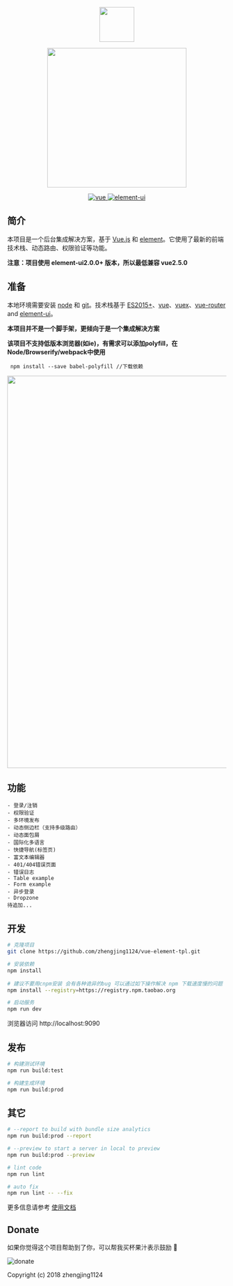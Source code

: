 <p align="center">
  <img width="80" src="https://raw.githubusercontent.com/zhengjing1124/vue-element-tpl/master/src/assets/setting/logoa.jpg">
</p>
<p align="center">
  <img width="320" src="https://raw.githubusercontent.com/zhengjing1124/vue-element-tpl/master/src/assets/setting/logo3.png">
</p>

<p align="center">
	<a href="https://github.com/vuejs/vue">
		<img src="https://img.shields.io/badge/vue-2.5.10-brightgreen.svg" alt="vue">
	</a>
	<a href="https://github.com/ElemeFE/element">
		<img src="https://img.shields.io/badge/element--ui-2.2.1-brightgreen.svg" alt="element-ui">
	</a>
</p>

## 简介

 本项目是一个后台集成解决方案，基于 [Vue.js](https://github.com/vuejs/vue) 和 [element](https://github.com/ElemeFE/element)。它使用了最新的前端技术栈、动态路由、权限验证等功能。

**注意：项目使用 element-ui2.0.0+ 版本，所以最低兼容 vue2.5.0**

## 准备

 本地环境需要安装 [node](http://nodejs.org/) 和 [git](https://git-scm.com/)。技术栈基于 [ES2015+](http://es6.ruanyifeng.com/)、[vue](https://cn.vuejs.org/index.html)、[vuex](https://vuex.vuejs.org/zh-cn/)、[vue-router](https://router.vuejs.org/zh-cn/) and [element-ui](https://github.com/ElemeFE/element)。

 **本项目并不是一个脚手架，更倾向于是一个集成解决方案**

 **该项目不支持低版本浏览器(如ie)，有需求可以添加polyfill，在Node/Browserify/webpack中使用**
```
 npm install --save babel-polyfill //下载依赖
```

 <p align="center">
  <img width="900" src="https://raw.githubusercontent.com/zhengjing1124/vue-element-tpl/master/src/assets/setting/tpl.jpg">
 </p>

## 功能
```
- 登录/注销
- 权限验证
- 多环境发布
- 动态侧边栏（支持多级路由）
- 动态面包屑
- 国际化多语言
- 快捷导航(标签页)
- 富文本编辑器
- 401/404错误页面
- 错误日志
- Table example
- Form example
- 异步登录
- Dropzone
待追加...
```

## 开发
```bash
# 克隆项目
git clone https://github.com/zhengjing1124/vue-element-tpl.git

# 安装依赖
npm install
   
# 建议不要用cnpm安装 会有各种诡异的bug 可以通过如下操作解决 npm 下载速度慢的问题
npm install --registry=https://registry.npm.taobao.org

# 启动服务
npm run dev
```
浏览器访问 http://localhost:9090

## 发布
```bash
# 构建测试环境
npm run build:test

# 构建生成环境
npm run build:prod
```

## 其它
```bash
# --report to build with bundle size analytics
npm run build:prod --report

# --preview to start a server in local to preview
npm run build:prod --preview

# lint code
npm run lint

# auto fix
npm run lint -- --fix
```

更多信息请参考 [使用文档](https://zhengjing1124.github.io/vue-element-tpl-site/#/deploy)

## Donate
如果你觉得这个项目帮助到了你，可以帮我买杯果汁表示鼓励 :tropical_drink:

![donate](https://raw.githubusercontent.com/zhengjing1124/vue-element-tpl/master/src/assets/setting/alipay.png)


Copyright (c) 2018 zhengjing1124
